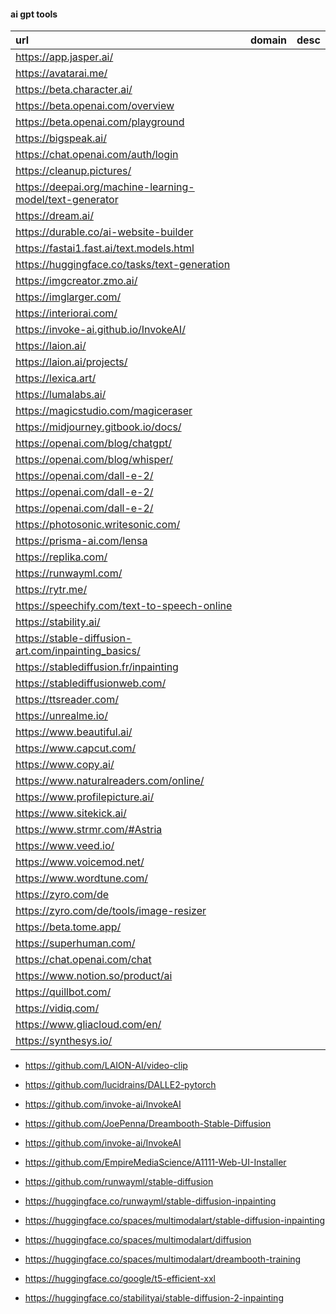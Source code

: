 
#### ai gpt tools 


| url                                                      | domain | desc |
|:---------------------------------------------------------|:-------|:-----|
| https://app.jasper.ai/                                   |        |      |
| https://avatarai.me/                                     |        |      |
| https://beta.character.ai/                               |        |      |
| https://beta.openai.com/overview                         |        |      | 
| https://beta.openai.com/playground                       |        |      | 
| https://bigspeak.ai/                                     |        |      | 
| https://chat.openai.com/auth/login                       |        |      | 
| https://cleanup.pictures/                                |        |      | 
| https://deepai.org/machine-learning-model/text-generator |        |      | 
| https://dream.ai/                                        |        |      | 
| https://durable.co/ai-website-builder                    |        |      | 
| https://fastai1.fast.ai/text.models.html                 |        |      | 
| https://huggingface.co/tasks/text-generation             |        |      | 
| https://imgcreator.zmo.ai/                               |        |      | 
| https://imglarger.com/                                   |        |      | 
| https://interiorai.com/                                  |        |      | 
| https://invoke-ai.github.io/InvokeAI/                    |        |      | 
| https://laion.ai/                                        |        |      | 
| https://laion.ai/projects/                               |        |      | 
| https://lexica.art/                                      |        |      | 
| https://lumalabs.ai/                                     |        |      | 
| https://magicstudio.com/magiceraser                      |        |      | 
| https://midjourney.gitbook.io/docs/                      |        |      | 
| https://openai.com/blog/chatgpt/                         |        |      | 
| https://openai.com/blog/whisper/                         |        |      | 
| https://openai.com/dall-e-2/                             |        |      | 
| https://openai.com/dall-e-2/                             |        |      | 
| https://openai.com/dall-e-2/                             |        |      | 
| https://photosonic.writesonic.com/                       |        |      | 
| https://prisma-ai.com/lensa                              |        |      | 
| https://replika.com/                                     |        |      | 
| https://runwayml.com/                                    |        |      | 
| https://rytr.me/                                         |        |      | 
| https://speechify.com/text-to-speech-online              |        |      | 
| https://stability.ai/                                    |        |      | 
| https://stable-diffusion-art.com/inpainting_basics/      |        |      | 
| https://stablediffusion.fr/inpainting                    |        |      | 
| https://stablediffusionweb.com/                          |        |      | 
| https://ttsreader.com/                                   |        |      | 
| https://unrealme.io/                                     |        |      | 
| https://www.beautiful.ai/                                |        |      | 
| https://www.capcut.com/                                  |        |      | 
| https://www.copy.ai/                                     |        |      | 
| https://www.naturalreaders.com/online/                   |        |      | 
| https://www.profilepicture.ai/                           |        |      | 
| https://www.sitekick.ai/                                 |        |      | 
| https://www.strmr.com/#Astria                            |        |      | 
| https://www.veed.io/                                     |        |      | 
| https://www.voicemod.net/                                |        |      | 
| https://www.wordtune.com/                                |        |      | 
| https://zyro.com/de                                      |        |      | 
| https://zyro.com/de/tools/image-resizer                  |        |      | 
| https://beta.tome.app/                                   |        |      |
| https://superhuman.com/                                  |        |      |
| https://chat.openai.com/chat                             |        |      |
| https://www.notion.so/product/ai                         |        |      |
| https://quillbot.com/                                    |        |      |
| https://vidiq.com/                                       |        |      |
| https://www.gliacloud.com/en/                            |        |      |
| https://synthesys.io/                                    |        |      |


- https://github.com/LAION-AI/video-clip
- https://github.com/lucidrains/DALLE2-pytorch
- https://github.com/invoke-ai/InvokeAI
- https://github.com/JoePenna/Dreambooth-Stable-Diffusion
- https://github.com/invoke-ai/InvokeAI
- https://github.com/EmpireMediaScience/A1111-Web-UI-Installer
- https://github.com/runwayml/stable-diffusion


- https://huggingface.co/runwayml/stable-diffusion-inpainting
- https://huggingface.co/spaces/multimodalart/stable-diffusion-inpainting
- https://huggingface.co/spaces/multimodalart/diffusion
- https://huggingface.co/spaces/multimodalart/dreambooth-training
- https://huggingface.co/google/t5-efficient-xxl
- https://huggingface.co/stabilityai/stable-diffusion-2-inpainting










